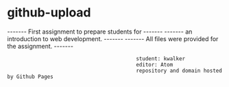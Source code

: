 # github-upload
-------                  First assignment to prepare students for                 -------
-------                  an introduction to web development.                      -------
-------                  All files were provided for the assignment.              -------

                                              student: kwalker
                                              editor: Atom
                                              repository and domain hosted by Github Pages
